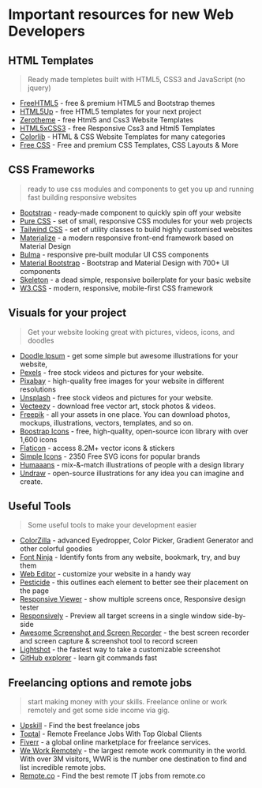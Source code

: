 # Important resources for new Web Developers

## HTML Templates

> Ready made templetes built with HTML5, CSS3 and JavaScript (no jquery)

- [FreeHTML5](https://freehtml5.co/) - free & premium HTML5 and Bootstrap themes
- [HTML5Up](https://html5up.net/) - free HTML5 templates for your next project
- [Zerotheme](https://www.zerotheme.com/) - free Html5 and Css3 Website Templates
- [HTML5xCSS3](https://www.html5xcss3.com/) - free Responsive Css3 and Html5 Templates
- [Colorlib](https://colorlib.com/wp/templates/) - HTML & CSS Website Templates for many categories
- [Free CSS](https://www.free-css.com/free-css-templates) - Free and premium CSS Templates, CSS Layouts & More

## CSS Frameworks

> ready to use css modules and components to get you up and running fast building responsive websites

- [Bootstrap](https://getbootstrap.com/) - ready-made component to quickly spin off your website
- [Pure CSS](https://purecss.io/) - set of small, responsive CSS modules for your web projects
- [Tailwind CSS](https://tailwindcss.com/) - set of utility classes to build highly customised websites
- [Materialize](https://materializecss.com/) - a modern responsive front-end framework based on Material Design
- [Bulma](https://bulma.io/) - responsive pre-built modular UI CSS components
- [Material Bootstrap](https://fezvrasta.github.io/bootstrap-material-design/) - Bootstrap and Material Design with 700+ UI components
- [Skeleton](http://getskeleton.com/) - a dead simple, responsive boilerplate for your basic website
- [W3.CSS](https://www.w3schools.com/w3css/) - modern, responsive, mobile-first CSS framework

## Visuals for your project

> Get your website looking great with pictures, videos, icons, and doodles

- [Doodle Ipsum](https://doodleipsum.com/) - get some simple but awesome illustrations for your website,
- [Pexels](https://pexels.com) - free stock videos and pictures for your website.
- [Pixabay](https://pixabay.com) - high-quality free images for your website in different resolutions
- [Unsplash](https://unsplash.com) - free stock videos and pictures for your website.
- [Vecteezy](https://www.vecteezy.com/) - download free vector art, stock photos & videos.
- [Freepik](https://www.freepik.com/) - all your assets in one place. You can download photos, mockups, illustrations, vectors, templates, and so on.
- [ Boostrap Icons](https://icons.getbootstrap.com/) - free, high-quality, open-source icon library with over 1,600 icons
- [Flaticon](https://www.flaticon.com/) - access 8.2M+ vector icons & stickers
- [Simple Icons](https://simpleicons.org/) - 2350 Free SVG icons for popular brands
- [Humaaans](https://www.humaaans.com/) - mix-&-match illustrations of people with a design library
- [Undraw](https://undraw.co/) - open-source illustrations for any idea you can imagine and create.

## Useful Tools

> Some useful tools to make your development easier

- [ColorZilla](https://chrome.google.com/webstore/detail/colorzilla/bhlhnicpbhignbdhedgjhgdocnmhomnp) - advanced Eyedropper, Color Picker, Gradient Generator and other colorful goodies
- [Font Ninja](https://chrome.google.com/webstore/detail/fonts-ninja/eljapbgkmlngdpckoiiibecpemleclhh) - Identify fonts from any website, bookmark, try, and buy them
- [Web Editor](https://chrome.google.com/webstore/detail/web-editor/pdmlhckofhkhebmcplblcijijgjiakcm) - customize your website in a handy way
- [Pesticide](https://chrome.google.com/webstore/detail/pesticide-for-chrome-with/neonnmencpneifkhlmhmfhfiklgjmloi) - this outlines each element to better see their placement on the page
- [Responsive Viewer](https://chrome.google.com/webstore/detail/responsive-viewer/inmopeiepgfljkpkidclfgbgbmfcennb?hl=en) - show multiple screens once, Responsive design tester
- [Responsively](https://responsively.app/) - Preview all target screens in a single window side-by-side
- [Awesome Screenshot and Screen Recorder](https://chrome.google.com/webstore/detail/awesome-screenshot-and-sc/nlipoenfbbikpbjkfpfillcgkoblgpmj?hl=en) - the best screen recorder and screen capture & screenshot tool to record screen
- [Lightshot](https://app.prntscr.com/en/index.html) - the fastest way to take a customizable screenshot
- [GitHub explorer](https://gitexplorer.com/) - learn git commands fast

## Freelancing options and remote jobs

> start making money with your skills. Freelance online or work remotely and get some side income via gig.

- [Upskill](https://www.upwork.com/) - Find the best freelance jobs
- [Toptal](https://www.toptal.com/freelance-jobs) - Remote Freelance Jobs With Top Global Clients
- [Fiverr](https://www.fiverr.com/) - a global online marketplace for freelance services.
- [We Work Remotely](https://weworkremotely.com/) - the largest remote work community in the world. With over 3M visitors, WWR is the number one destination to find and list incredible remote jobs.
- [Remote.co](https://remote.co/remote-jobs/it/) - Find the best remote IT jobs from remote.co
